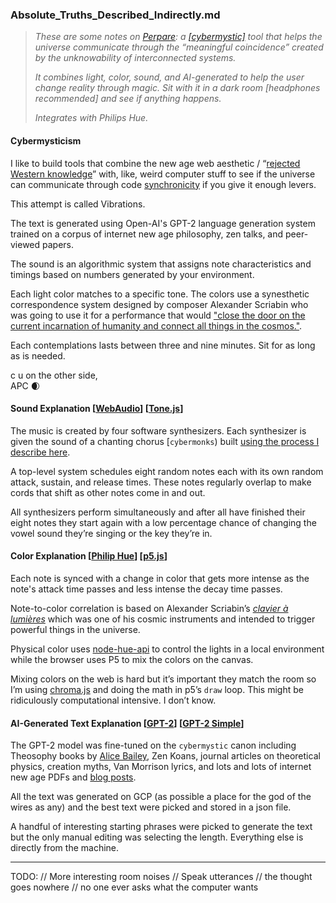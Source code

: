 
### Absolute_Truths_Described_Indirectly.md
> _These are some notes on_ [_Perpare_](http://prepare.awakening.systems)_: a [\[cybermystic\]](https://awakening.systems/) tool that helps the universe communicate through the “meaningful coincidence” created by the unknowability of interconnected systems._
> 
> _It combines light, color, sound, and AI-generated to help the user change reality through magic. Sit with it in a dark room [headphones recommended] and see if anything happens._
> 
> _Integrates with Philips Hue._

#### Cybermysticism
I like to build tools that combine the new age web aesthetic / “[rejected Western knowledge](https://en.wikipedia.org/wiki/Western_esotericism#Western_esotericism_as_%22rejected_knowledge%22)” with, like, weird computer stuff to see if the universe can communicate through code [synchronicity](https://en.wikipedia.org/wiki/Synchronicity) if you give it enough levers.</a> 

This attempt is called Vibrations.

The text is generated using Open-AI's GPT-2 language generation system trained on a corpus of internet new age philosophy, zen talks, and peer-viewed papers.

The sound is an algorithmic system that assigns note characteristics and timings based on numbers generated by your environment.  

Each light color matches to a specific tone. The colors use a synesthetic correspondence system designed by composer Alexander Scriabin who was going to use it for a performance that would ["close the door on the current incarnation of humanity and connect all things in the cosmos."](http://www.ernestjournal.co.uk/blog/2016/1/18/scriabin-the-mysterium).

Each contemplations lasts between three and nine minutes. Sit for as long as is needed.

c u on the other side,  
APC 🌒

#### Sound Explanation [[WebAudio](https://developer.mozilla.org/en-US/docs/Web/API/Web_Audio_API)] [[Tone.js](https://tonejs.github.io/)]

The music is created by four software synthesizers. Each synthesizer is given the sound of a chanting chorus [`cybermonks`) built [using the process I describe here](https://medium.com/@brokyo/in-excelsis-i-o-creating-digital-choirs-in-tone-js-f14d84982409).

A top-level system schedules eight random notes each with its own random attack, sustain, and release times. These notes regularly overlap to make cords that shift as other notes come in and out.

All synthesizers perform simultaneously and after all have finished their eight notes they start again with a low percentage chance of changing the vowel sound they’re singing or the key they’re in.

#### Color Explanation [[Philip Hue](https://www2.meethue.com/en-us)] [[p5.js](https://p5js.org/)]

Each note is synced with a change in color that gets more intense as the note's attack time passes and less intense the decay time passes.

Note-to-color correlation is based on Alexander Scriabin’s [_clavier à lumières_](https://en.wikipedia.org/wiki/Clavier_%C3%A0_lumi%C3%A8res)  which was one of his cosmic instruments and intended to trigger powerful things in the universe.

Physical color uses [node-hue-api](https://github.com/peter-murray/node-hue-api) to control the lights in a local environment while the browser uses P5 to mix the colors on the canvas.

Mixing colors on the web is hard but it’s important they match the room so I’m using [chroma.js](https://gka.github.io/chroma.js/) and doing the math in p5’s `draw` loop. This might be ridiculously computational intensive. I don’t know.

#### AI-Generated Text Explanation [[GPT-2](https://github.com/openai/gpt-2)] [[GPT-2 Simple](https://github.com/minimaxir/gpt-2-simple)]

The GPT-2 model was fine-tuned on the `cybermystic` canon including Theosophy books by [Alice Bailey](https://en.wikipedia.org/wiki/Alice_Bailey), Zen Koans, journal articles on theoretical physics, creation myths, Van Morrison lyrics, and lots and lots of internet new age PDFs and [blog posts](https://www.crystalinks.com/directory.html).

All the text was generated on GCP (as possible a place for the god of the wires as any) and the best text were picked and stored in a json file.

A handful of interesting starting phrases were picked to generate the text but the only manual editing was selecting the length. Everything else is directly from the machine.

---
TODO:
// More interesting room noises
// Speak utterances
// the thought goes nowhere
// no one ever asks what the computer wants 